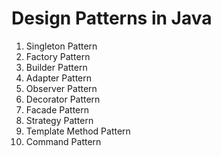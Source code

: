 # Design Patterns in Java

1. Singleton Pattern
2. Factory Pattern
3. Builder Pattern
4. Adapter Pattern
5. Observer Pattern
6. Decorator Pattern
7. Facade Pattern
8. Strategy Pattern
9. Template Method Pattern
10. Command Pattern